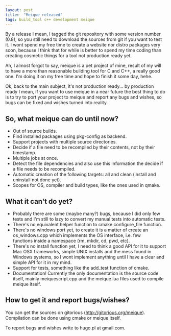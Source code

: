 ```yaml
---
layout: post
title:  "Meique released"
tags: build_tool c++ development meique
---
```

By a release I mean, I tagged the git repository with some version number (0.8), so you still need to download the sources from git if you want to test it. I wont spend my free time to create a website nor distro packages very soon, because I think that for while is better to spend my time coding than creating cosmetic things for a tool not production ready yet.

Ah, I almost forgot to say, meique is a pet project of mine, result of my will to have a more than reasonable building tool for C and C++, a really good one. I'm doing it on my free time and hope to finish it some day, hehe.

Ok, back to the main subject, it's not production ready... by production ready I mean, if you want to use meique in a near future the best thing to do is to try to port your project to meique and report any bugs and wishes, so bugs can be fixed and wishes turned into reality.

<h2>So, what meique can do until now?</h2>

<ul>
<li>Out of source builds.</li>
<li>Find installed packages using pkg-config as backend.</li>
<li>Support projects with multiple source directories.</li>
<li>Decide if a file need to be recompiled by their contents, not by their timestamp.</li>
<li>Multiple jobs at once.</li>
<li>Detect the file dependencies and also use this information the decide if a file needs to be recompiled.</li>
<li>Automatic creation of the following targets: all and clean (install and uninstall not done yet).</li>
<li>Scopes for OS, compiler and build types, like the ones used in qmake.</li>
</ul>

<h2>What it can't do yet?</h2>

<ul>
<li>Probably there are some (maybe many?) bugs, because I did only few tests and I'm still to lazy to convert my manual tests into automatic tests.</li>
<li>There's no equivalent helper function to cmake configure_file function.</li>
<li>There's no windows port yet, to create it is a matter of create an os_windows.cpp which implements the OS interface, i.e. few</li>
functions inside a namespace (rm, mkdir, cd, pwd, etc).</li>
<li>There's no install function yet, I need to think a good API for it to support Mac OSX frameworks, simple UNIX installs and the mess found in Windows systems, so I wont implement anything until I have a clear and simple API for it in my mind.</li>
<li>Support for tests, something like the add_test function of cmake.</li>
<li>Documentation! Currently the only documentation is the source code itself, mainly meiquescript.cpp and the meique.lua files used to compile meique itself.</li>
</ul>

<h2>How to get it and report bugs/wishes?</h2>

You can get the sources on gitorious (<a href="http://gitorious.org/meique">http://gitorious.org/meique</a>). Compilation can be done  using cmake or meique itself.

To report bugs and wishes write to hugo.pl at gmail.com.
